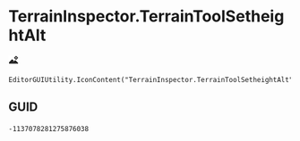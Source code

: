 # TerrainInspector.TerrainToolSetheightAlt
![](/img/TerrainInspector.TerrainToolSetheightAlt.png)

``` CSharp
EditorGUIUtility.IconContent("TerrainInspector.TerrainToolSetheightAlt")
```
## GUID
```
-1137078281275876038
```
